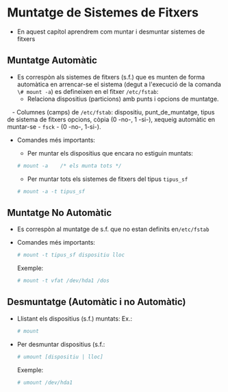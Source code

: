 # Muntatge de Sistemes de Fitxers

-  En aquest capítol aprendrem com muntar i desmuntar sistemes de fitxers

## Muntatge Automàtic

- Es correspòn als sistemes de fitxers (s.f.) que es munten de forma automàtica en arrencar-se el sistema 
	(degut a l'execució de la comanda `\# mount -a`) es defineixen en el fitxer `/etc/fstab`:
  
	- Relaciona dispositius (particions) amb punts i opcions de muntatge. 

  	- Columnes (camps) de `/etc/fstab`: 
		dispositiu, 
		punt_de_muntatge, 
		tipus de sistema de fitxers
		opcions, 
		còpia (0 -no-, 1 -si-), 
		xequeig automàtic en muntar-se - `fsck` - (0 -no-, 1-si-).

- Comandes més importants:

	- Per muntar els dispositius que encara no estiguin muntats: 
	
	```bash
	# mount -a    /* els munta tots */
	```

	- Per muntar tots els sistemes de fitxers del tipus `tipus_sf`	

	```bash
	# mount -a -t tipus_sf
	```

## Muntatge No Automàtic

- Es correspòn al muntatge de s.f. que no estan definits en`/etc/fstab`

- Comandes més importants:

	```bash
	# mount -t tipus_sf dispositiu lloc
	```
	
	Exemple:
	```bash
	# mount -t vfat /dev/hda1 /dos
	```




## Desmuntatge (Automàtic i no Automàtic)

- Llistant els dispositius (s.f.) muntats: Ex.: 

	```bash
	# mount 
	```

- Per desmuntar dispositius (s.f.: 

	```bash
	# umount [dispositiu | lloc]
	```
	Exemple:
	```bash
	# umount /dev/hda1
	```